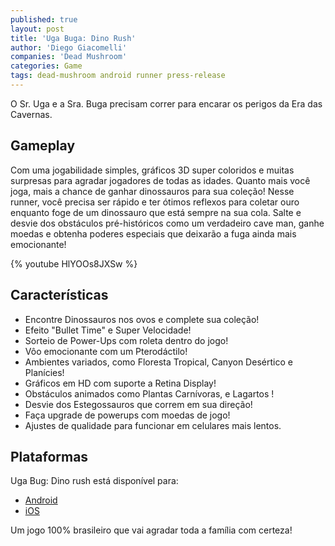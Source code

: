 ```yaml
---
published: true
layout: post
title: 'Uga Buga: Dino Rush'
author: 'Diego Giacomelli'
companies: 'Dead Mushroom'
categories: Game
tags: dead-mushroom android runner press-release
---
```

O Sr. Uga e a Sra. Buga precisam correr para encarar os perigos da Era das Cavernas.

## Gameplay
Com uma jogabilidade simples, gráficos 3D super coloridos e muitas surpresas para agradar jogadores de todas as idades. 
Quanto mais você joga, mais a chance de ganhar dinossauros para sua coleção!
Nesse runner, você precisa ser rápido e ter ótimos reflexos para coletar ouro enquanto foge de um dinossauro que está sempre na sua cola. 
Salte e desvie dos obstáculos pré-históricos como um verdadeiro cave man, ganhe moedas e obtenha poderes especiais que deixarão a fuga ainda mais emocionante!

{% youtube HlYOOs8JXSw %}


## Características
* Encontre Dinossauros nos ovos e complete sua coleção!
* Efeito "Bullet Time" e Super Velocidade!
* Sorteio de Power-Ups com roleta dentro do jogo!
* Vôo emocionante com um Pterodáctilo!
* Ambientes variados, como Floresta Tropical, Canyon Desértico e Planícies!   
* Gráficos em HD com suporte a Retina Display!   
* Obstáculos animados como Plantas Carnívoras, e Lagartos !   
* Desvie dos Estegossauros que correm em sua direção!   
* Faça upgrade de powerups com moedas de jogo!   
* Ajustes de qualidade para funcionar em celulares mais lentos.

## Plataformas
Uga Bug: Dino rush está disponível para:

* [Android](https://play.google.com/store/apps/details?id=br.com.imaxgames.ugagames.dinorush)
* [iOS](https://itunes.apple.com/br/app/uga-buga-dino-rush/id716628340?mt=8)

Um jogo 100% brasileiro que vai agradar toda a família com certeza!